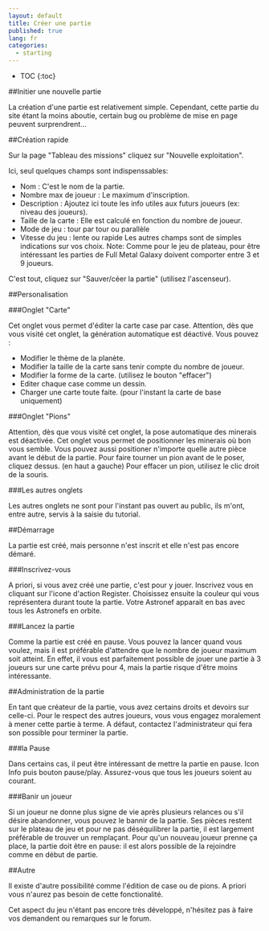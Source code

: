 ```yaml
---
layout: default
title: Créer une partie
published: true
lang: fr
categories: 
  - starting
---
```

* TOC
{:toc}

##Initier une nouvelle partie

La création d'une partie est relativement simple. Cependant, cette partie du site étant la moins aboutie, certain bug ou problème de mise en page peuvent surprendrent...

##Création rapide

Sur la page "Tableau des missions" cliquez sur "Nouvelle exploitation".

Ici, seul quelques champs sont indispenssables:

- Nom : C'est le nom de la partie.
- Nombre max de joueur : Le maximum d'inscription.
- Description : Ajoutez ici toute les info utiles aux futurs joueurs (ex: niveau des joueurs).
- Taille de la carte : Elle est calculé en fonction du nombre de joueur.
- Mode de jeu : tour par tour ou parallèle
- Vitesse du jeu : lente ou rapide
Les autres champs sont de simples indications sur vos choix.
Note: Comme pour le jeu de plateau, pour être intéressant les parties de Full Metal Galaxy doivent comporter entre 3 et 9 joueurs.

C'est tout, cliquez sur "Sauver/céer la partie" (utilisez l'ascenseur).

##Personalisation

###Onglet "Carte"

Cet onglet vous permet d'éditer la carte case par case. Attention, dès que vous visité cet onglet, la génération automatique est déactivé.
Vous pouvez :

- Modifier le thème de la planète.
- Modifier la taille de la carte sans tenir compte du nombre de joueur.
- Modifier la forme de la carte. (utilisez le bouton "effacer")
- Editer chaque case comme un dessin.
- Charger une carte toute faite. (pour l'instant la carte de base uniquement)

###Onglet "Pions"

Attention, dès que vous visité cet onglet, la pose automatique des minerais est déactivée.
Cet onglet vous permet de positionner les minerais où bon vous semble. Vous pouvez aussi positioner n'importe quelle autre pièce avant le début de la partie.
Pour faire tourner un pion avant de le poser, cliquez dessus. (en haut a gauche)
Pour effacer un pion, utilisez le clic droit de la souris.

###Les autres onglets

Les autres onglets ne sont pour l'instant pas ouvert au public, ils m'ont, entre autre, servis à la saisie du tutorial.

##Démarrage

La partie est créé, mais personne n'est inscrit et elle n'est pas encore démaré.

###Inscrivez-vous

A priori, si vous avez créé une partie, c'est pour y jouer. Inscrivez vous en cliquant sur l'icone d'action Register. Choisissez ensuite la couleur qui vous représentera durant toute la partie. Votre Astronef apparait en bas avec tous les Astronefs en orbite.

###Lancez la partie

Comme la partie est créé en pause. Vous pouvez la lancer quand vous voulez, mais il est préférable d'attendre que le nombre de joueur maximum soit atteint. En effet, il vous est parfaitement possible de jouer une partie à 3 joueurs sur une carte prévu pour 4, mais la partie risque d'être moins intéressante.

##Administration de la partie

En tant que créateur de la partie, vous avez certains droits et devoirs sur celle-ci. 
Pour le respect des autres joueurs, vous vous engagez moralement à mener cette partie à terme. A défaut, contactez l'administrateur qui fera son possible pour terminer la partie.

###la Pause

Dans certains cas, il peut être intéressant de mettre la partie en pause. Icon Info puis bouton pause/play. 
Assurez-vous que tous les joueurs soient au courant.

###Banir un joueur

Si un joueur ne donne plus signe de vie après plusieurs relances ou s'il désire abandonner, vous pouvez le bannir de la partie. Ses pièces restent sur le plateau de jeu et pour ne pas déséquilibrer la partie, il est largement préférable de trouver un remplaçant. 
Pour qu'un nouveau joueur prenne ça place, la partie doit être en pause: il est alors possible de la rejoindre comme en début de partie.

##Autre

Il existe d'autre possibilité comme l'édition de case ou de pions. A priori vous n'aurez pas besoin de cette fonctionalité.

Cet aspect du jeu n'étant pas encore très développé, n'hésitez pas à faire vos demandent ou remarques sur le forum.
